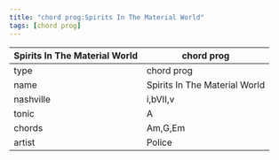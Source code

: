 ```yaml
---
title: "chord prog:Spirits In The Material World"
tags: [chord prog]
---
```


|Spirits In The Material World|chord prog|
|---|---|
|type|chord prog|
|name|Spirits In The Material World|
|nashville|i,bVII,v|
|tonic|A|
|chords|Am,G,Em|
|artist|Police|


